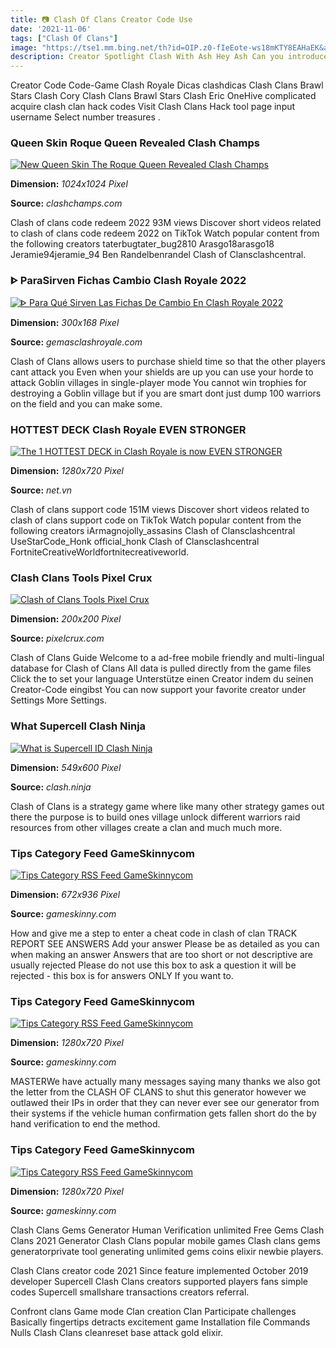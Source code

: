 ```yaml
---
title: 📷 Clash Of Clans Creator Code Use
date: '2021-11-06'
tags: ["Clash Of Clans"]
image: "https://tse1.mm.bing.net/th?id=OIP.z0-fIeEote-ws18mKTY8EAHaEK&amp;pid=15.1"
description: Creator Spotlight Clash With Ash Hey Ash Can you introduce yourself to the players Im Ash from the Boston area in Massachusetts USA I first played Clash Roya
---
```




Creator Code Code-Game Clash Royale Dicas clashdicas Clash Clans Brawl Stars Clash Cory Clash Clans Brawl Stars Clash Eric OneHive complicated acquire clash clan hack codes Visit Clash Clans Hack tool page input username Select number treasures .



###  Queen Skin Roque Queen Revealed Clash Champs

[![New Queen Skin The Roque Queen Revealed  Clash Champs](https://www.clashchamps.com/wp-content/uploads/2021/01/AQRogue_Marketing-1024x1024.png)](https://www.clashchamps.com/wp-content/uploads/2021/01/AQRogue_Marketing-1024x1024.png)


**Dimension:** _1024x1024 Pixel_ 

**Source:** _clashchamps.com_ 


Clash of clans code redeem 2022 93M views Discover short videos related to clash of clans code redeem 2022 on TikTok Watch popular content from the following creators taterbugtater_bug2810 Arasgo18arasgo18 Jeramie94jeramie_94 Ben Randelbenrandel Clash of Clansclashcentral.


### ᐈ ParaSirven Fichas Cambio Clash Royale 2022

[![ᐈ Para Qué Sirven Las Fichas De Cambio En Clash Royale  2022](https://gemasclashroyale.b-cdn.net/wp-content/uploads/2022/02/descarga-2022-02-09T104222.654.jpg)](https://gemasclashroyale.b-cdn.net/wp-content/uploads/2022/02/descarga-2022-02-09T104222.654.jpg)


**Dimension:** _300x168 Pixel_ 

**Source:** _gemasclashroyale.com_ 


Clash of Clans allows users to purchase shield time so that the other players cant attack you Even when your shields are up you can use your horde to attack Goblin villages in single-player mode You cannot win trophies for destroying a Goblin village but if you are smart dont just dump 100 warriors on the field and you can make some.


### HOTTEST DECK Clash Royale EVEN STRONGER 

[![The 1 HOTTEST DECK in Clash Royale is now EVEN STRONGER ](https://i.ytimg.com/vi/Vh9TybMOziQ/maxresdefault.jpg)](https://i.ytimg.com/vi/Vh9TybMOziQ/maxresdefault.jpg)


**Dimension:** _1280x720 Pixel_ 

**Source:** _net.vn_ 


Clash of clans support code 151M views Discover short videos related to clash of clans support code on TikTok Watch popular content from the following creators iArmagnojolly_assasins Clash of Clansclashcentral UseStarCode_Honk official_honk Clash of Clansclashcentral FortniteCreativeWorldfortnitecreativeworld.


### Clash Clans Tools Pixel Crux

[![Clash of Clans Tools  Pixel Crux](https://pixelcrux.com/Clash_of_Clans/Available_Loot/Icon.png)](https://pixelcrux.com/Clash_of_Clans/Available_Loot/Icon.png)


**Dimension:** _200x200 Pixel_ 

**Source:** _pixelcrux.com_ 


Clash of Clans Guide Welcome to a ad-free mobile friendly and multi-lingual database for Clash of Clans All data is pulled directly from the game files Click the to set your language Unterstütze einen Creator indem du seinen Creator-Code eingibst You can now support your favorite creator under Settings More Settings.


### What Supercell Clash Ninja

[![What is Supercell ID  Clash Ninja](https://www.clash.ninja/images/content/what-is-supercell-id-18.jpg)](https://www.clash.ninja/images/content/what-is-supercell-id-18.jpg)


**Dimension:** _549x600 Pixel_ 

**Source:** _clash.ninja_ 


Clash of Clans is a strategy game where like many other strategy games out there the purpose is to build ones village unlock different warriors raid resources from other villages create a clan and much much more.


### Tips Category Feed GameSkinnycom

[![Tips Category RSS Feed  GameSkinnycom](https://res.cloudinary.com/lmn/image/upload/e_sharpen:100/f_auto,fl_lossy,q_auto/v1/gameskinnyc/s/t/x/stx-247-witherbloom-apprentice-a0fc0.jpg)](https://res.cloudinary.com/lmn/image/upload/e_sharpen:100/f_auto,fl_lossy,q_auto/v1/gameskinnyc/s/t/x/stx-247-witherbloom-apprentice-a0fc0.jpg)


**Dimension:** _672x936 Pixel_ 

**Source:** _gameskinny.com_ 


How and give me a step to enter a cheat code in clash of clan TRACK REPORT SEE ANSWERS Add your answer Please be as detailed as you can when making an answer Answers that are too short or not descriptive are usually rejected Please do not use this box to ask a question it will be rejected - this box is for answers ONLY If you want to.


### Tips Category Feed GameSkinnycom

[![Tips Category RSS Feed  GameSkinnycom](https://res.cloudinary.com/lmn/image/upload/e_sharpen:100/f_auto,fl_lossy,q_auto/v1/gameskinnyc/j/o/b/job-level-with-orbs-162c6.jpg)](https://res.cloudinary.com/lmn/image/upload/e_sharpen:100/f_auto,fl_lossy,q_auto/v1/gameskinnyc/j/o/b/job-level-with-orbs-162c6.jpg)


**Dimension:** _1280x720 Pixel_ 

**Source:** _gameskinny.com_ 


MASTERWe have actually many messages saying many thanks we also got the letter from the CLASH OF CLANS to shut this generator however we outlawed their IPs in order that they can never ever see our generator from their systems if the vehicle human confirmation gets fallen short do the by hand verification to end the method.


### Tips Category Feed GameSkinnycom

[![Tips Category RSS Feed  GameSkinnycom](https://res.cloudinary.com/lmn/image/upload/e_sharpen:100/f_auto,fl_lossy,q_auto/v1/gameskinnyc/m/o/n/monster-hunter-rise-rock-rose-82fd8.jpg)](https://res.cloudinary.com/lmn/image/upload/e_sharpen:100/f_auto,fl_lossy,q_auto/v1/gameskinnyc/m/o/n/monster-hunter-rise-rock-rose-82fd8.jpg)


**Dimension:** _1280x720 Pixel_ 

**Source:** _gameskinny.com_ 



Clash Clans Gems Generator Human Verification unlimited Free Gems Clash Clans 2021 Generator Clash Clans popular mobile games Clash clans gems generatorprivate tool generating unlimited gems coins elixir newbie players.


 Clash Clans creator code 2021 Since feature implemented October 2019 developer Supercell Clash Clans creators supported players fans simple codes Supercell smallshare transactions creators referral.


Confront clans Game mode Clan creation Clan Participate challenges Basically fingertips detracts excitement game Installation file Commands Nulls Clash Clans cleanreset base attack gold elixir.




